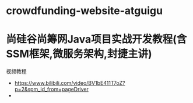 # crowdfunding-website-atguigu

# 尚硅谷尚筹网Java项目实战开发教程(含SSM框架,微服务架构,封捷主讲)

视频教程

- https://www.bilibili.com/video/BV1bE411T7oZ?p=2&spm_id_from=pageDriver
- 
